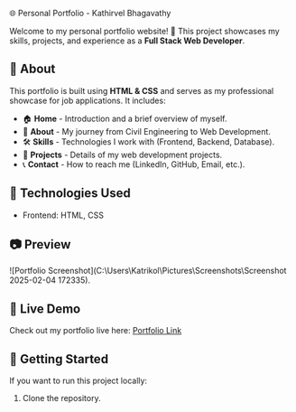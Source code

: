 🌐 Personal Portfolio - Kathirvel Bhagavathy  

Welcome to my personal portfolio website! 🚀 This project showcases my skills, projects, and experience as a **Full Stack Web Developer**.  

## 📌 About  
This portfolio is built using **HTML & CSS** and serves as my professional showcase for job applications. It includes:  
- 🏠 **Home** - Introduction and a brief overview of myself.  
- 📖 **About** - My journey from Civil Engineering to Web Development.  
- 🛠 **Skills** - Technologies I work with (Frontend, Backend, Database).  
- 📂 **Projects** - Details of my web development projects.  
- 📞 **Contact** - How to reach me (LinkedIn, GitHub, Email, etc.).  

## 🎨 Technologies Used  
-   Frontend: HTML, CSS  

## 📷 Preview  
![Portfolio Screenshot](C:\Users\Katrikol\Pictures\Screenshots\Screenshot 2025-02-04 172335).

## 🔗 Live Demo  
Check out my portfolio live here: [Portfolio Link](https://github.com/kathirvelBhagavathy/Portfolio.git) 

## 🚀 Getting Started  
If you want to run this project locally:  
1. Clone the repository.
